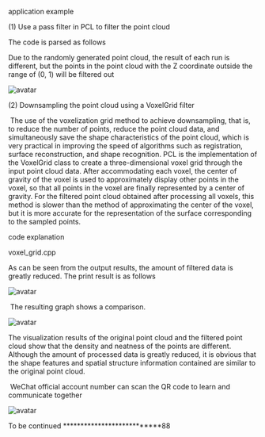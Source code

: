  application example 

 (1) Use a pass filter in PCL to filter the point cloud 

 The code is parsed as follows 

 Due to the randomly generated point cloud, the result of each run is different, but the points in the point cloud with the Z coordinate outside the range of (0, 1) will be filtered out 

 ![avatar]( 976394-20170226220147851-48329442.png) 

 (2) Downsampling the point cloud using a VoxelGrid filter 

  The use of the voxelization grid method to achieve downsampling, that is, to reduce the number of points, reduce the point cloud data, and simultaneously save the shape characteristics of the point cloud, which is very practical in improving the speed of algorithms such as registration, surface reconstruction, and shape recognition. PCL is the implementation of the VoxelGrid class to create a three-dimensional voxel grid through the input point cloud data. After accommodating each voxel, the center of gravity of the voxel is used to approximately display other points in the voxel, so that all points in the voxel are finally represented by a center of gravity. For the filtered point cloud obtained after processing all voxels, this method is slower than the method of approximating the center of the voxel, but it is more accurate for the representation of the surface corresponding to the sampled points. 

 code explanation 

 voxel_grid.cpp 

 As can be seen from the output results, the amount of filtered data is greatly reduced. The print result is as follows 

 ![avatar]( 976394-20170226225140929-1170511150.png) 

  The resulting graph shows a comparison. 

 ![avatar]( 976394-20170226225207851-84573187.png) 

 The visualization results of the original point cloud and the filtered point cloud show that the density and neatness of the points are different. Although the amount of processed data is greatly reduced, it is obvious that the shape features and spatial structure information contained are similar to the original point cloud. 

  WeChat official account number can scan the QR code to learn and communicate together 

 ![avatar]( 976394-20170303134842923-2129395911.jpg) 

 To be continued ***************************88 

